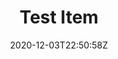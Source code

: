 ---
title: Test Item
date: 2020-12-03T22:50:58Z
summary: This is quick summary
description: |-
  Lorem Ipsum is simply dummy text of the printing and typesetting industry. Lorem Ipsum has been the industry's standard dummy text ever since the 1500s, when an unknown printer took a galley of type and scrambled it to make a type specimen book. It has survived not only five centuries, but also the leap into electronic typesetting, remaining essentially unchanged. [A link](https://alexandermorton.co.uk) It was popularised in the 1960s with the release of Letraset sheets containing Lorem Ipsum passages, and more recently with desktop publishing software like Aldus PageMaker including versions of Lorem Ipsum.

  Why do we use it?
  It is a long established fact that a reader will be distracted by the readable content of a page when looking at its layout. The point of using Lorem Ipsum is that it has a more-or-less normal distribution of letters, as opposed to using 'Content here, content here', making it look like readable English. Many desktop publishing packages and web page [A link](https://alexandermorton.co.uk) editors now use Lorem Ipsum as their default model text, and a search for 'lorem ipsum' will uncover many web sites still in their infancy. Various versions have evolved over the years, sometimes by accident, sometimes on purpose (injected humour and the like).

detail: >-
  Lorem Ipsum is simply dummy text of the printing and typesetting industry. Lorem Ipsum has been the industry's standard dummy text ever since the 1500s, when an unknown printer took a galley of type and scrambled it to make a type specimen book. It has survived not only five centuries, but also the leap into electronic typesetting, remaining essentially unchanged. [A link](https://alexandermorton.co.uk) It was popularised in the 1960s with the release of Letraset sheets containing Lorem Ipsum passages, and more recently with desktop publishing software like Aldus PageMaker including versions of Lorem Ipsum.

  Why do we use it?
  It is a long established fact that a reader will be distracted by the readable content of a page when looking at its layout. The point of using Lorem Ipsum is that it has a more-or-less normal distribution of letters, as opposed to using 'Content here, content here', making it look like readable English. Many desktop publishing packages and web page [A link](https://alexandermorton.co.uk) editors now use Lorem Ipsum as their default model text, and a search for 'lorem ipsum' will uncover many web sites still in their infancy. Various versions have evolved over the years, sometimes by accident, sometimes on purpose (injected humour and the like).

images:
  - image: /img/test/face0.jpg
    alt: "Example image knit pattern"
  - image: /img/test/face1.jpg
    alt: "Example image knit pattern"
  - image: /img/test/face2.jpg
    alt: "Example image knit pattern"
material:
  - text: material 0
    link: https://alexandermorton.co.uk
  - text: material 1
    link: https://alexandermorton.co.uk
tags:
  - hat
  - children
categories:
  - knit
---